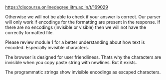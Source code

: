 https://discourse.onlinedegree.iitm.ac.in/t/169029

Otherwise we will not be able to check if your answer is correct. Our parser will only work if encodings for the formatting are present in the response. If there are no encodings (invisible or visible) then we will not have the correctly formatted file.</p>
<p>Please review module 1 for a better understanding about how text is encoded. Especially invisible characters.</p>
<p>The browser is designed for user friendliness. Thats why the characters are invisible when you copy paste string with newlines. But it exists.</p>
<p>The programmatic strings show invisible encodings as escaped characters.